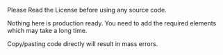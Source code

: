 Please Read the License before using any source code.

Nothing here is production ready. You need to add the required elements which may take a long time. 

Copy/pasting code directly will result in mass errors.
